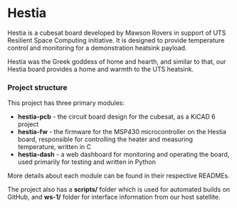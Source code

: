 # Hestia

Hestia is a cubesat board developed by Mawson Rovers in support of UTS Resilient
Space Computing initiative. It is designed to provide temperature control and
monitoring for a demonstration heatsink payload.

Hestia was the Greek goddess of home and hearth, and similar to that, our Hestia
board provides a home and warmth to the UTS heatsink.

### Project structure

This project has three primary modules:

* **hestia-pcb** - the circuit board design for the cubesat, as a KiCAD 6 project
* **hestia-fw** - the firmware for the MSP430 microcontroller on the Hestia board,
    responsible for controlling the heater and measuring temperature, written in C
* **hestia-dash** - a web dashboard for monitoring and operating the board, used
    primarily for testing and written in Python

More details about each module can be found in their respective READMEs.

The project also has a **scripts/** folder which is used for automated builds on
GitHub, and **ws-1/** folder for interface information from our host satellite.

